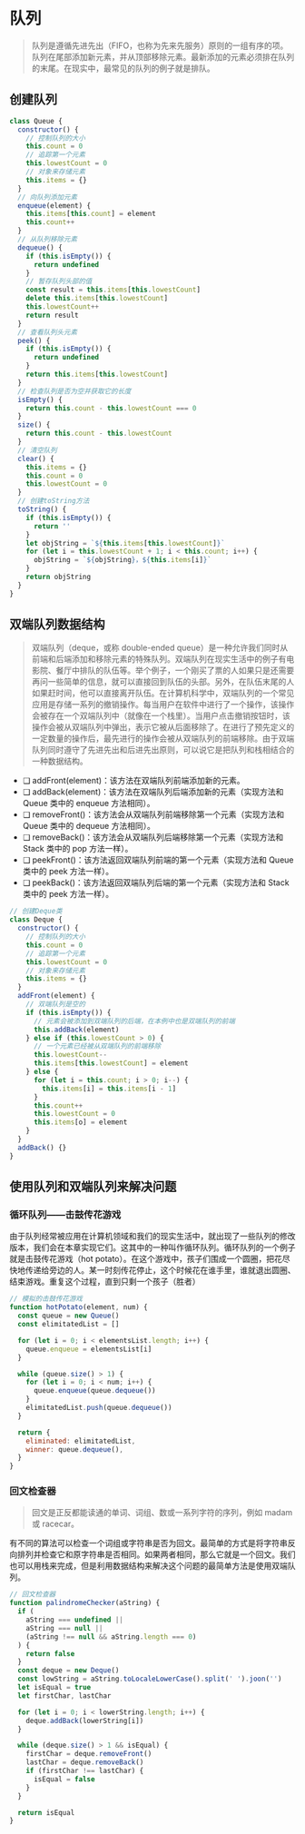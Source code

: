 # 队列

> 队列是遵循先进先出（FIFO，也称为先来先服务）原则的一组有序的项。队列在尾部添加新元素，并从顶部移除元素。最新添加的元素必须排在队列的末尾。在现实中，最常见的队列的例子就是排队。

## 创建队列

```js
class Queue {
  constructor() {
    // 控制队列的大小
    this.count = 0
    // 追踪第一个元素
    this.lowestCount = 0
    // 对象来存储元素
    this.items = {}
  }
  // 向队列添加元素
  enqueue(element) {
    this.items[this.count] = element
    this.count++
  }
  // 从队列移除元素
  dequeue() {
    if (this.isEmpty()) {
      return undefined
    }
    // 暂存队列头部的值
    const result = this.items[this.lowestCount]
    delete this.items[this.lowestCount]
    this.lowestCount++
    return result
  }
  // 查看队列头元素
  peek() {
    if (this.isEmpty()) {
      return undefined
    }
    return this.items[this.lowestCount]
  }
  // 检查队列是否为空并获取它的长度
  isEmpty() {
    return this.count - this.lowestCount === 0
  }
  size() {
    return this.count - this.lowestCount
  }
  // 清空队列
  clear() {
    this.items = {}
    this.count = 0
    this.lowestCount = 0
  }
  // 创建toString方法
  toString() {
    if (this.isEmpty()) {
      return ''
    }
    let objString = `${this.items[this.lowestCount]}`
    for (let i = this.lowestCount + 1; i < this.count; i++) {
      objString = `${objString}，${this.items[i]}`
    }
    return objString
  }
}
```

## 双端队列数据结构

> 双端队列（deque，或称 double-ended queue）是一种允许我们同时从前端和后端添加和移除元素的特殊队列。双端队列在现实生活中的例子有电影院、餐厅中排队的队伍等。举个例子，一个刚买了票的人如果只是还需要再问一些简单的信息，就可以直接回到队伍的头部。另外，在队伍末尾的人如果赶时间，他可以直接离开队伍。在计算机科学中，双端队列的一个常见应用是存储一系列的撤销操作。每当用户在软件中进行了一个操作，该操作会被存在一个双端队列中（就像在一个栈里）。当用户点击撤销按钮时，该操作会被从双端队列中弹出，表示它被从后面移除了。在进行了预先定义的一定数量的操作后，最先进行的操作会被从双端队列的前端移除。由于双端队列同时遵守了先进先出和后进先出原则，可以说它是把队列和栈相结合的一种数据结构。

- ❑ addFront(element)：该方法在双端队列前端添加新的元素。
- ❑ addBack(element)：该方法在双端队列后端添加新的元素（实现方法和 Queue 类中的 enqueue 方法相同）。
- ❑ removeFront()：该方法会从双端队列前端移除第一个元素（实现方法和 Queue 类中的 dequeue 方法相同）。
- ❑ removeBack()：该方法会从双端队列后端移除第一个元素（实现方法和 Stack 类中的 pop 方法一样）。
- ❑ peekFront()：该方法返回双端队列前端的第一个元素（实现方法和 Queue 类中的 peek 方法一样）。
- ❑ peekBack()：该方法返回双端队列后端的第一个元素（实现方法和 Stack 类中的 peek 方法一样）。

```js
// 创建Deque类
class Deque {
  constructor() {
    // 控制队列的大小
    this.count = 0
    // 追踪第一个元素
    this.lowestCount = 0
    // 对象来存储元素
    this.items = {}
  }
  addFront(element) {
    // 双端队列是空的
    if (this.isEmpty()) {
      // 元素会被添加到双端队列的后端，在本例中也是双端队列的前端
      this.addBack(element)
    } else if (this.lowestCount > 0) {
      // 一个元素已经被从双端队列的前端移除
      this.lowestCount--
      this.items[this.lowestCount] = element
    } else {
      for (let i = this.count; i > 0; i--) {
        this.items[i] = this.items[i - 1]
      }
      this.count++
      this.lowestCount = 0
      this.items[o] = element
    }
  }
  addBack() {}
}
```

## 使用队列和双端队列来解决问题

### 循环队列——击鼓传花游戏

由于队列经常被应用在计算机领域和我们的现实生活中，就出现了一些队列的修改版本，我们会在本章实现它们。这其中的一种叫作循环队列。循环队列的一个例子就是击鼓传花游戏（hot potato）。在这个游戏中，孩子们围成一个圆圈，把花尽快地传递给旁边的人。某一时刻传花停止，这个时候花在谁手里，谁就退出圆圈、结束游戏。重复这个过程，直到只剩一个孩子（胜者）

```js
// 模拟的击鼓传花游戏
function hotPotato(element, num) {
  const queue = new Queue()
  const elimitatedList = []

  for (let i = 0; i < elementsList.length; i++) {
    queue.enqueue = elementsList[i]
  }

  while (queue.size() > 1) {
    for (let i = 0; i < num; i++) {
      queue.enqueue(queue.dequeue())
    }
    elimitatedList.push(queue.dequeue())
  }

  return {
    eliminated: elimitatedList,
    winner: queue.dequeue(),
  }
}
```

### 回文检查器

> 回文是正反都能读通的单词、词组、数或一系列字符的序列，例如 madam 或 racecar。

有不同的算法可以检查一个词组或字符串是否为回文。最简单的方式是将字符串反向排列并检查它和原字符串是否相同。如果两者相同，那么它就是一个回文。我们也可以用栈来完成，但是利用数据结构来解决这个问题的最简单方法是使用双端队列。

```js
// 回文检查器
function palindromeChecker(aString) {
  if (
    aString === undefined ||
    aString === null ||
    (aString !== null && aString.length === 0)
  ) {
    return false
  }
  const deque = new Deque()
  const lowString = aString.toLocaleLowerCase().split(' ').joon('')
  let isEqual = true
  let firstChar, lastChar

  for (let i = 0; i < lowerString.length; i++) {
    deque.addBack(lowerString[i])
  }

  while (deque.size() > 1 && isEqual) {
    firstChar = deque.removeFront()
    lastChar = deque.removeBack()
    if (firstChar !== lastChar) {
      isEqual = false
    }
  }

  return isEqual
}
```
